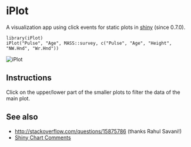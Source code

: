 # iPlot

A visualization app using click events for static plots in [shiny](https://github.com/rstudio/shiny) (since 0.7.0).

    library(iPlot)
    iPlot("Pulse", "Age", MASS::survey, c("Pulse", "Age", "Height", "NW.Hnd", "Wr.Hnd"))

![iPlot](https://dl.dropboxusercontent.com/u/2904328/iPlot.png)

## Instructions

Click on the upper/lower part of the smaller plots to filter the data of the main plot.

## See also

- http://stackoverflow.com/questions/15875786 (thanks Rahul Savani!)
- [Shiny Chart Comments](https://gist.github.com/reinholdsson/6332998)
